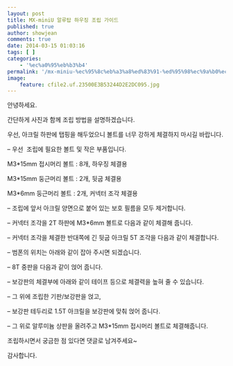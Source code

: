 ```yaml
---
layout: post
title: MX-miniU 알루탑 하우징 조립 가이드
published: true
author: showjean
comments: true
date: 2014-03-15 01:03:16
tags: [ ]
categories:
    - '%ec%a0%95%eb%b3%b4'
permalink: '/mx-miniu-%ec%95%8c%eb%a3%a8%ed%83%91-%ed%95%98%ec%9a%b0%ec%a7%95-%ec%a1%b0%eb%a6%bd-%ea%b0%80%ec%9d%b4%eb%93%9c'
image:
    feature: cfile2.uf.23500E3B53244D2E2DC095.jpg
---
```


  안녕하세요.






  간단하게 사진과 함께 조립 방법을 설명하겠습니다.






  우선, 아크릴 하판에 탭핑을 해두었으니 볼트를 너무 강하게 체결하지 마시길 바랍니다.&nbsp;









  &#8211; 우선 &nbsp;조립에 필요한 볼트 및 작은 부품입니다.&nbsp;



  M3*15mm 접시머리 볼트 : 8개, 하우징 체결용



  M3*15mm 둥근머리 볼트 : 2개, 뒷굽 체결용



  M3*6mm 둥근머리 볼트 : 2개, 커넥터 조각 체결용



  









  &#8211; 조립에 앞서 아크릴 양면으로 붙어 있는 보호 필름을 모두 제거합니다.



  








&#8211; 커넥터 조각을 2T 하판에 M3*6mm 볼트로&nbsp;다음과 같이 체결해 줍니다.


  






&#8211; 커넥터 조각을 체결한 반대쪽에 긴 뒷굽 아크릴 5T 조각을 다음과 같이 체결합니다.&nbsp;


  





  




&#8211; 범폰의 위치는 아래와 같이 잡아 주시면 되겠습니다.


  





  





  






&#8211; 8T 중판을 다음과 같이 얹어 줍니다.


  






&#8211; 보강판의 체결부에 아래와 같이 테이프 등으로 체결력을 높혀 줄 수 있습니다.


  







&#8211; 그 위에 조립한 기판/보강판을 얹고,


  






&#8211; 보강판 테두리로&nbsp;1.5T 아크릴을 보강판에 맞춰 얹어 줍니다.


  





  






&#8211; 그 위로 알루미늄 상판을 올려주고 M3*15mm 접시머리 볼트로 체결해줍니다.


  





  





  






조립하시면서 궁금한 점 있다면 댓글로 남겨주세요~





감사합니다.